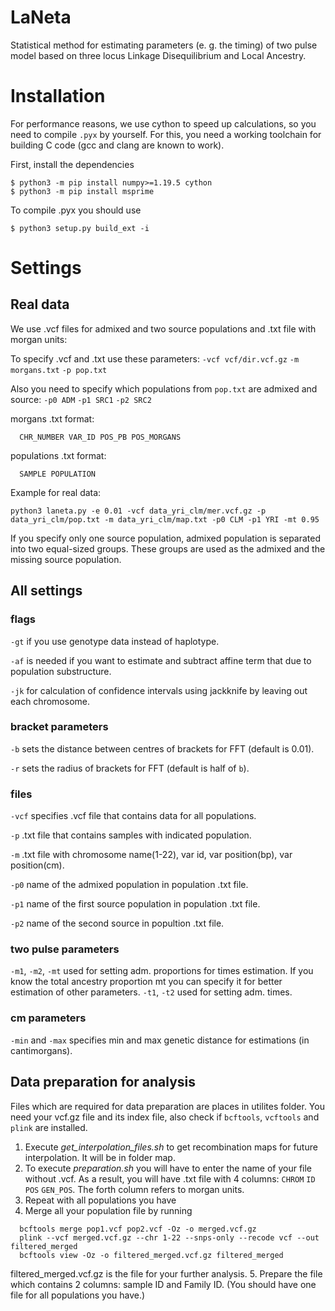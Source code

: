 # LaNeta
Statistical method for estimating parameters (e. g. the timing) of two pulse model based on three locus Linkage Disequilibrium and Local Ancestry.


# Installation

For performance reasons, we use cython to speed up calculations, so you need
to compile `.pyx` by yourself. For this, you need a working toolchain for building C
code (gcc and clang are known to work).

First, install the dependencies

```
$ python3 -m pip install numpy>=1.19.5 cython
$ python3 -m pip install msprime
```

To compile .pyx you should use

```
$ python3 setup.py build_ext -i
```

# Settings


## Real data
We use .vcf files for admixed and two source populations and .txt file with morgan units:

To specify .vcf  and .txt use these parameters:
`-vcf vcf/dir.vcf.gz`
`-m morgans.txt`
`-p pop.txt`

Also you need to specify which populations from `pop.txt` are admixed and source:
`-p0 ADM`
`-p1 SRC1`
`-p2 SRC2`

morgans .txt format:
```
  CHR_NUMBER VAR_ID POS_PB POS_MORGANS
```

populations .txt format:
```
  SAMPLE POPULATION
```

Example for real data:
```
python3 laneta.py -e 0.01 -vcf data_yri_clm/mer.vcf.gz -p data_yri_clm/pop.txt -m data_yri_clm/map.txt -p0 CLM -p1 YRI -mt 0.95
```
If you specify only one source population, admixed population is separated into two equal-sized groups. These groups are used as the admixed and the missing source population.


## All settings
### flags
`-gt` if you use genotype data instead of haplotype.

`-af` is needed if you want to estimate and subtract affine term that due to population substructure.

`-jk` for calculation of confidence intervals using jackknife by leaving out each chromosome.

### bracket parameters
`-b` sets the distance between centres of brackets for FFT (default is 0.01).

`-r` sets the radius of brackets for FFT (default is half of `b`).
### files
`-vcf` specifies .vcf file that contains data for all populations.

`-p` .txt file that contains samples with indicated population.

`-m` .txt file with chromosome name(1-22), var id, var position(bp), var position(cm).

`-p0` name of the admixed population in population .txt file.

`-p1` name of the first source population in population .txt file.

`-p2` name of the second source in popultion .txt file.

### two pulse parameters
`-m1`, `-m2`, `-mt` used for setting adm. proportions for times estimation. If you know the total ancestry proportion mt you can specify it for better estimation of other parameters.
`-t1`, `-t2` used for setting adm. times.
### cm parameters
`-min` and `-max` specifies min and max genetic distance for estimations (in cantimorgans).



## Data preparation for analysis

Files which are required for data preparation are places in utilites folder. You need your vcf.gz file and its index file, also check if `bcftools`, `vcftools` and `plink` are installed.

1. Execute *get_interpolation_files.sh* to get recombination maps for future interpolation. It will be in folder map.
2. To execute *preparation.sh* you will have to enter the name of your file without .vcf. As a result, you will have .txt file with 4 columns: `CHROM` `ID` `POS` `GEN_POS`. The forth column refers to morgan units.
3. Repeat with all populations you have
4. Merge all your population file by running
  ```
    bcftools merge pop1.vcf pop2.vcf -Oz -o merged.vcf.gz
    plink --vcf merged.vcf.gz --chr 1-22 --snps-only --recode vcf --out filtered_merged
    bcftools view -Oz -o filtered_merged.vcf.gz filtered_merged
  ```
  filtered_merged.vcf.gz is the file for your further analysis.
5. Prepare the file which contains 2 columns: sample ID and Family ID. (You should have one file for all populations you have.)
